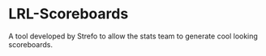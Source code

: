# LRL-Scoreboards
 A tool developed by Strefo to allow the stats team to generate cool looking scoreboards.
